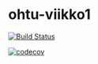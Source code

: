 # ohtu-viikko1
[![Build Status](https://travis-ci.org/ilja87/ohtu-viikko1.svg?branch=master)](https://travis-ci.org/ilja87/ohtu-viikko1)


[![codecov](https://codecov.io/gh/ilja87/ohtu-viikko1/branch/master/graph/badge.svg)](https://codecov.io/gh/ilja87/ohtu-viikko1)


